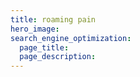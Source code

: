 ```yaml
---
title: roaming pain
hero_image: 
search_engine_optimization:
  page_title:
  page_description:
---
```


